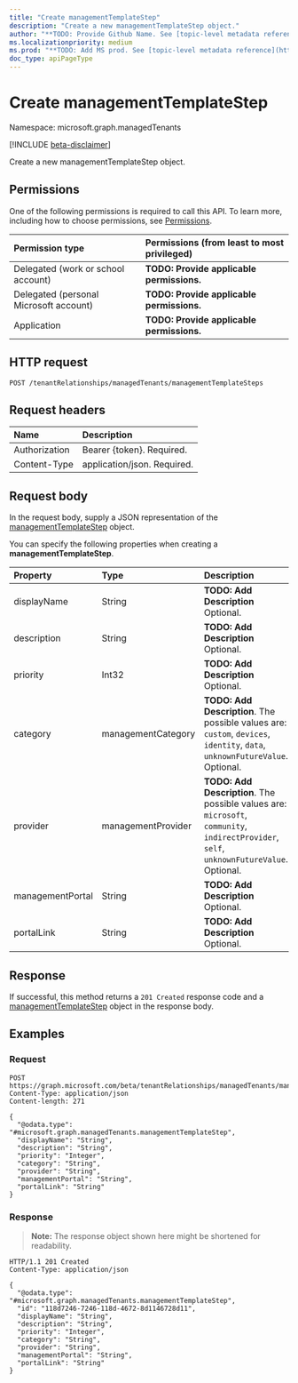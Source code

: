 ```yaml
---
title: "Create managementTemplateStep"
description: "Create a new managementTemplateStep object."
author: "**TODO: Provide Github Name. See [topic-level metadata reference](https://msgo.azurewebsites.net/add/document/guidelines/metadata.html#topic-level-metadata)**"
ms.localizationpriority: medium
ms.prod: "**TODO: Add MS prod. See [topic-level metadata reference](https://msgo.azurewebsites.net/add/document/guidelines/metadata.html#topic-level-metadata)**"
doc_type: apiPageType
---
```


# Create managementTemplateStep
Namespace: microsoft.graph.managedTenants

[!INCLUDE [beta-disclaimer](../../includes/beta-disclaimer.md)]

Create a new managementTemplateStep object.

## Permissions
One of the following permissions is required to call this API. To learn more, including how to choose permissions, see [Permissions](/graph/permissions-reference).

|Permission type|Permissions (from least to most privileged)|
|:---|:---|
|Delegated (work or school account)|**TODO: Provide applicable permissions.**|
|Delegated (personal Microsoft account)|**TODO: Provide applicable permissions.**|
|Application|**TODO: Provide applicable permissions.**|

## HTTP request

<!-- {
  "blockType": "ignored"
}
-->
``` http
POST /tenantRelationships/managedTenants/managementTemplateSteps
```

## Request headers
|Name|Description|
|:---|:---|
|Authorization|Bearer {token}. Required.|
|Content-Type|application/json. Required.|

## Request body
In the request body, supply a JSON representation of the [managementTemplateStep](../resources/managedtenants-managementtemplatestep.md) object.

You can specify the following properties when creating a **managementTemplateStep**.

|Property|Type|Description|
|:---|:---|:---|
|displayName|String|**TODO: Add Description** Optional.|
|description|String|**TODO: Add Description** Optional.|
|priority|Int32|**TODO: Add Description** Optional.|
|category|managementCategory|**TODO: Add Description**. The possible values are: `custom`, `devices`, `identity`, `data`, `unknownFutureValue`. Optional.|
|provider|managementProvider|**TODO: Add Description**. The possible values are: `microsoft`, `community`, `indirectProvider`, `self`, `unknownFutureValue`. Optional.|
|managementPortal|String|**TODO: Add Description** Optional.|
|portalLink|String|**TODO: Add Description** Optional.|



## Response

If successful, this method returns a `201 Created` response code and a [managementTemplateStep](../resources/managedtenants-managementtemplatestep.md) object in the response body.

## Examples

### Request
<!-- {
  "blockType": "request",
  "name": "create_managementtemplatestep_from_"
}
-->
``` http
POST https://graph.microsoft.com/beta/tenantRelationships/managedTenants/managementTemplateSteps
Content-Type: application/json
Content-length: 271

{
  "@odata.type": "#microsoft.graph.managedTenants.managementTemplateStep",
  "displayName": "String",
  "description": "String",
  "priority": "Integer",
  "category": "String",
  "provider": "String",
  "managementPortal": "String",
  "portalLink": "String"
}
```


### Response
>**Note:** The response object shown here might be shortened for readability.
<!-- {
  "blockType": "response",
  "truncated": true,
  "@odata.type": "microsoft.graph.managedTenants.managementTemplateStep"
}
-->
``` http
HTTP/1.1 201 Created
Content-Type: application/json

{
  "@odata.type": "#microsoft.graph.managedTenants.managementTemplateStep",
  "id": "118d7246-7246-118d-4672-8d1146728d11",
  "displayName": "String",
  "description": "String",
  "priority": "Integer",
  "category": "String",
  "provider": "String",
  "managementPortal": "String",
  "portalLink": "String"
}
```

